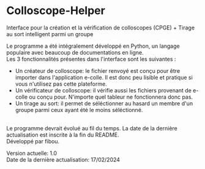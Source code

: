 # Colloscope-Helper
Interface pour la création et la vérification de colloscopes (CPGE) + Tirage au sort intelligent parmi un groupe  
  
Le programme a été intégralement développé en Python, un langage populaire avec beaucoup de documentations en ligne.  
Les 3 fonctionnalités présentes dans l'interface sont les suivantes :  
* Un créateur de colloscope: le fichier renvoyé est conçu pour être importer dans l'application e-colle. Il est donc peu lisible et pratique si vous n'utilisez pas cette plateforme.  
* Un vérificateur de colloscope: il vérifie aussi les fichiers provenant de e-colle ou conçu pour. N'importe quel tableur ne fonctionnera donc pas.  
* Un tirage au sort: il permet de séléctionner au hasard un membre d'un groupe parmi ceux ayant été le moins séléctionné.  

<br/>
Le programme devrait évolué au fil du temps. La date de la dernière actualisation est inscrite à la fin du README.  

<br/>
Développé par fibou.  
  
Version actuelle: 1.0  
Date de la dernière actualisation: 17/02/2024  

